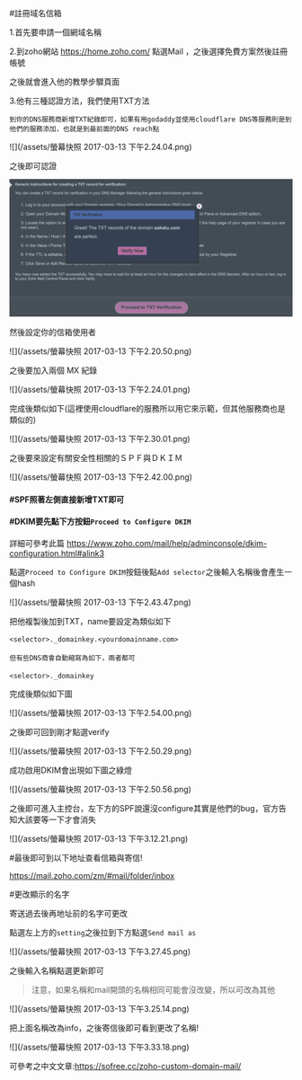 #註冊域名信箱

1.首先要申請一個網域名稱

2.到zoho網站  https://home.zoho.com/ 點選Mail ，之後選擇免費方案然後註冊帳號

之後就會進入他的教學步驟頁面

3.他有三種認證方法，我們使用TXT方法

```
到你的DNS服務商新增TXT紀錄即可，如果有用godaddy並使用cloudflare DNS等服務則是到他們的服務添加，也就是到最前面的DNS reach點
```

![](/assets/螢幕快照 2017-03-13 下午2.24.04.png)


之後即可認證

![](/assets/asdasdads.png)

然後設定你的信箱使用者

![](/assets/螢幕快照 2017-03-13 下午2.20.50.png)

之後要加入兩個 MX 紀錄

![](/assets/螢幕快照 2017-03-13 下午2.24.01.png)

完成後類似如下(這裡使用cloudflare的服務所以用它來示範，但其他服務商也是類似的)

![](/assets/螢幕快照 2017-03-13 下午2.30.01.png)


之後要來設定有關安全性相關的ＳＰＦ與ＤＫＩＭ


![](/assets/螢幕快照 2017-03-13 下午2.42.00.png)

 #### #SPF照著左側直接新增TXT即可

#### #DKIM要先點下方按鈕`Proceed to Configure DKIM`

詳細可參考此篇 https://www.zoho.com/mail/help/adminconsole/dkim-configuration.html#alink3


點選`Proceed to Configure DKIM`按鈕後點`Add selector`之後輸入名稱後會產生一個hash

![](/assets/螢幕快照 2017-03-13 下午2.43.47.png)

把他複製後加到TXT，name要設定為類似如下

```
<selector>._domainkey.<yourdomainname.com>

但有些DNS商會自動縮寫為如下，兩者都可

<selector>._domainkey

```

完成後類似如下圖

![](/assets/螢幕快照 2017-03-13 下午2.54.00.png)


之後即可回到剛才點選verify

![](/assets/螢幕快照 2017-03-13 下午2.50.29.png)

成功啟用DKIM會出現如下圖之綠燈

![](/assets/螢幕快照 2017-03-13 下午2.50.56.png)


之後即可進入主控台，左下方的SPF說還沒configure其實是他們的bug，官方告知大該要等一下才會消失

![](/assets/螢幕快照 2017-03-13 下午3.12.21.png)



#最後即可到以下地址查看信箱與寄信!


https://mail.zoho.com/zm/#mail/folder/inbox



#更改顯示的名字

寄送過去後再地址前的名字可更改

點選左上方的`setting`之後拉到下方點選`Send mail as`

![](/assets/螢幕快照 2017-03-13 下午3.27.45.png)



之後輸入名稱點選更新即可

>注意，如果名稱和mail開頭的名稱相同可能會沒改變，所以可改為其他



![](/assets/螢幕快照 2017-03-13 下午3.25.14.png)


把上面名稱改為info，之後寄信後即可看到更改了名稱!


![](/assets/螢幕快照 2017-03-13 下午3.33.18.png)



可參考之中文文章:https://sofree.cc/zoho-custom-domain-mail/
